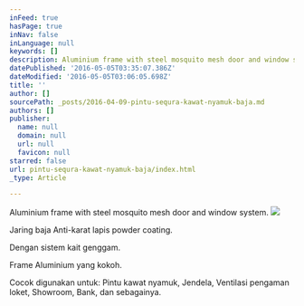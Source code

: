 ```yaml
---
inFeed: true
hasPage: true
inNav: false
inLanguage: null
keywords: []
description: Aluminium frame with steel mosquito mesh door and window system.
datePublished: '2016-05-05T03:35:07.386Z'
dateModified: '2016-05-05T03:06:05.698Z'
title: ''
author: []
sourcePath: _posts/2016-04-09-pintu-sequra-kawat-nyamuk-baja.md
authors: []
publisher:
  name: null
  domain: null
  url: null
  favicon: null
starred: false
url: pintu-sequra-kawat-nyamuk-baja/index.html
_type: Article

---
```

Aluminium frame with steel mosquito mesh door and window system.
![](https://the-grid-user-content.s3-us-west-2.amazonaws.com/a5f7ce8e-e3fa-48f4-8c5f-f1deffc996b7.jpg)

Jaring baja Anti-karat lapis powder coating.

Dengan sistem kait genggam.

Frame Aluminium yang kokoh.

Cocok digunakan untuk: Pintu kawat nyamuk, Jendela, Ventilasi pengaman loket, Showroom, Bank, dan sebagainya.